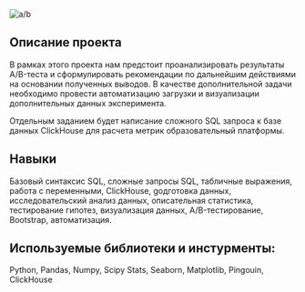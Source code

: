 ![a/b](https://user-images.githubusercontent.com/102512648/212336783-b18b6247-ec50-41c4-b687-81b4d7b2e979.png)


## Описание проекта 

В рамках этого проекта нам предстоит проанализировать результаты A/B-теста и сформулировать рекомендации по дальнейшим действиями на основании полученных выводов. В качестве дополнительной задачи необходимо провести автоматизацию загрузки и визуализации дополнительных данных эксперимента.

Отдельным заданием будет написание сложного SQL запроса к базе данных ClickHouse для расчета метрик образовательный платформы.

## Навыки 

Базовый синтаксис SQL, сложные запросы SQL, табличные выражения, работа с переменными, ClickHouse, gодготовка данных, исследовательский анализ данных, описательная статистика, тестирование гипотез, визуализация данных, A/B-тестирование, Bootstrap, автоматизация.

## Используемые библиотеки и инстурменты:

Python, Pandas, Numpy, Scipy Stats, Seaborn, Matplotlib, Pingouin, ClickHouse
